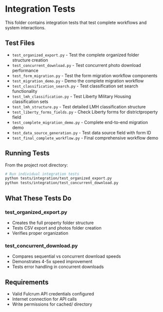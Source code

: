 # Integration Tests

This folder contains integration tests that test complete workflows and system interactions.

## Test Files

- `test_organized_export.py` - Test the complete organized folder structure creation
- `test_concurrent_download.py` - Test concurrent photo download performance
- `test_form_migration.py` - Test the form migration workflow components
- `test_migration_demo.py` - Demo the complete migration workflow
- `test_classification_search.py` - Test classification set search functionality
- `test_lmh_classification.py` - Test Liberty Military Housing classification sets
- `test_lmh_structure.py` - Test detailed LMH classification structure
- `test_liberty_forms_fields.py` - Check Liberty forms for districtproperty field
- `test_complete_migration_demo.py` - Complete end-to-end migration demo
- `test_data_source_generation.py` - Test data source field with form ID
- `test_final_complete_workflow.py` - Final comprehensive workflow demo

## Running Tests

From the project root directory:

```bash
# Run individual integration tests
python tests/integration/test_organized_export.py
python tests/integration/test_concurrent_download.py
```

## What These Tests Do

### test_organized_export.py
- Creates the full property folder structure
- Tests CSV export and photos folder creation
- Verifies proper organization

### test_concurrent_download.py  
- Compares sequential vs concurrent download speeds
- Demonstrates 4-5x speed improvement
- Tests error handling in concurrent downloads

## Requirements

- Valid Fulcrum API credentials configured
- Internet connection for API calls
- Write permissions for cached/ directory